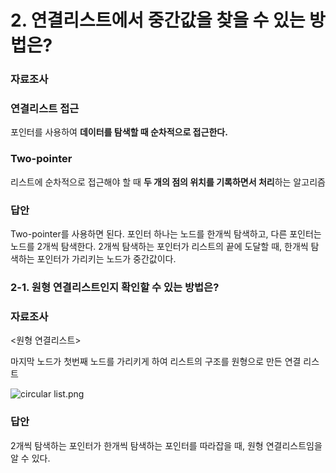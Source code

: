 # 2. 연결리스트에서 중간값을 찾을 수 있는 방법은?

### 자료조사

### 연결리스트 접근

포인터를 사용하여 **데이터를 탐색할 때 순차적으로 접근한다.**

### Two-pointer
    
리스트에 순차적으로 접근해야 할 때 **두 개의 점의 위치를 기록하면서 처리**하는 알고리즘
    

### 답안

Two-pointer를 사용하면 된다. 포인터 하나는 노드를 한개씩 탐색하고, 다른 포인터는 노드를 2개씩 탐색한다. 2개씩 탐색하는 포인터가 리스트의 끝에 도달할 때, 한개씩 탐색하는 포인터가 가리키는 노드가 중간값이다.

### 2-1. 원형 연결리스트인지 확인할 수 있는 방법은?

### 자료조사

<원형 연결리스트>

마지막 노드가 첫번째 노드를 가리키게 하여 리스트의 구조를 원형으로 만든 연결 리스트

![circular list.png](https://s3.us-west-2.amazonaws.com/secure.notion-static.com/3f2545a4-8f1d-4114-81fb-0921384f3619/Untitled.png?X-Amz-Algorithm=AWS4-HMAC-SHA256&X-Amz-Content-Sha256=UNSIGNED-PAYLOAD&X-Amz-Credential=AKIAT73L2G45EIPT3X45%2F20230310%2Fus-west-2%2Fs3%2Faws4_request&X-Amz-Date=20230310T065055Z&X-Amz-Expires=86400&X-Amz-Signature=bc26df3e0ca2bb03cfcccddc00adccc60ddbb697465841b8cdfccae04da75465&X-Amz-SignedHeaders=host&response-content-disposition=filename%3D%22Untitled.png%22&x-id=GetObject)

### 답안

2개씩 탐색하는 포인터가 한개씩 탐색하는 포인터를 따라잡을 때, 원형 연결리스트임을 알 수 있다.